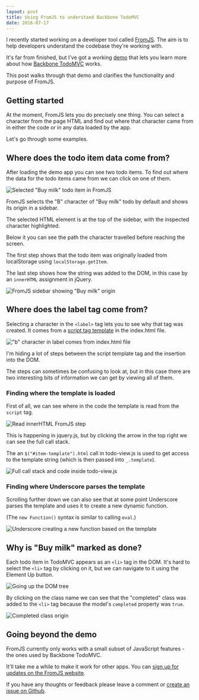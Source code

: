 ```yaml
---
layout: post
title: Using FromJS to understand Backbone TodoMVC
date: 2016-07-17
---
```


I recently started working on a developer tool called [FromJS](http://www.fromjs.com/). The aim is to help developers understand the codebase they're working with.

It's far from finished, but I've got a working [demo](http://www.fromjs.com/todomvc/) that lets you learn more about how [Backbone TodoMVC](http://todomvc.com/examples/backbone/) works.

This post walks through that demo and clarifies the functionality and purpose of FromJS.

## Getting started

At the moment, FromJS lets you do precisely one thing. You can select a character from the page HTML and find out where that character came from in either the code or in any data loaded by the app.

Let's go through some examples.

## Where does the todo item data come from?

After loading the demo app you can see two todo items. To find out where the data for the todo items came from we can click on one of them.

![Selected "Buy milk" todo item in FromJS](/img/blog/fromjs-demo/todo-item-selected.png)

FromJS selects the "B" character of "Buy milk" todo by default and shows its origin in a sidebar.

The selected HTML element is at the top of the sidebar, with the inspected character highlighted.

Below it you can see the path the character travelled before reaching the screen.

The first step shows that the todo item was originally loaded from localStorage using `localStorage.getItem`.

The last step shows how the string was added to the DOM, in this case by an `innerHTML` assignment in jQuery.

![FromJS sidebar showing "Buy milk" origin](/img/blog/fromjs-demo/sidebar-after-selecting-todo-item.png)

## Where does the label tag come from?

Selecting a character in the `<label>` tag lets you to see why that tag was created. It comes from a [script tag template](http://stackoverflow.com/questions/4912586/explanation-of-script-type-text-template-script) in the index.html file.

!["b" character in label comes from index.html file](/img/blog/fromjs-demo/label-tag-origin.png)

I'm hiding a lot of steps between the script template tag and the insertion into the DOM.

The steps can sometimes be confusing to look at, but in this case there are two interesting bits of information we can get by viewing all of them.

### Finding where the template is loaded

First of all, we can see where in the code the template is read from the `script` tag.

![Read innerHTML FromJS step](/img/blog/fromjs-demo/read-element-innerhtml.png)

This is happening in jquery.js, but by clicking the arrow in the top right we can see the full call stack.

The an `$("#item-template").html` call in todo-view.js is used to get access to the template string (which is then passed into `_.template`).

![Full call stack and code inside todo-view.js](/img/blog/fromjs-demo/read-element-innerhtml-todo-view.png)

### Finding where Underscore parses the template

Scrolling further down we can also see that at some point Underscore parses the template and uses it to create a new dynamic function.

(The `new Function()` syntax is similar to calling `eval`.)

![Underscore creating a new function based on the template](/img/blog/fromjs-demo/dynamic-script.png)

## Why is "Buy milk" marked as done?

Each todo item in TodoMVC appears as an `<li>` tag in the DOM. It's hard to select the `<li>` tag by clicking on it, but we can navigate to it using the Element Up button.

![Going up the DOM tree](/img/blog/fromjs-demo/up-button.png)

By clicking on the class name we can see that the "completed" class was added to the `<li>` tag because the model's `completed` property was `true`.

![Completed class origin](/img/blog/fromjs-demo/completed-class-origin.png)

## Going beyond the demo

FromJS currently only works with a small subset of JavaScript features - the ones used by Backbone TodoMVC.

It'll take me a while to make it work for other apps. You can [sign up for updates on the FromJS website](http://www.fromjs.com/).

If you have any thoughts or feedback please leave a comment or [create an issue on Github](https://github.com/mattzeunert/fromjs).
